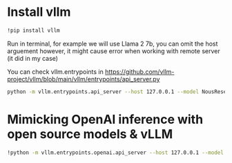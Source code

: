 # Install vllm

```bash
!pip install vllm
```

Run in terminal, for example we will use Llama 2 7b, you can omit the host arguement however, it might cause error when working with remote server (it did in my case)

You can check vllm.entrypoints in https://github.com/vllm-project/vllm/blob/main/vllm/entrypoints/api_server.py

```bash
python -m vllm.entrypoints.api_server --host 127.0.0.1 --model NousResearch/Llama-2-7b-chat-hf
```

# Mimicking OpenAI inference with open source models & vLLM

```bash
!python -m vllm.entrypoints.openai.api_server --host 127.0.0.1 --model NousResearch/Llama-2-7b-chat-hf
```